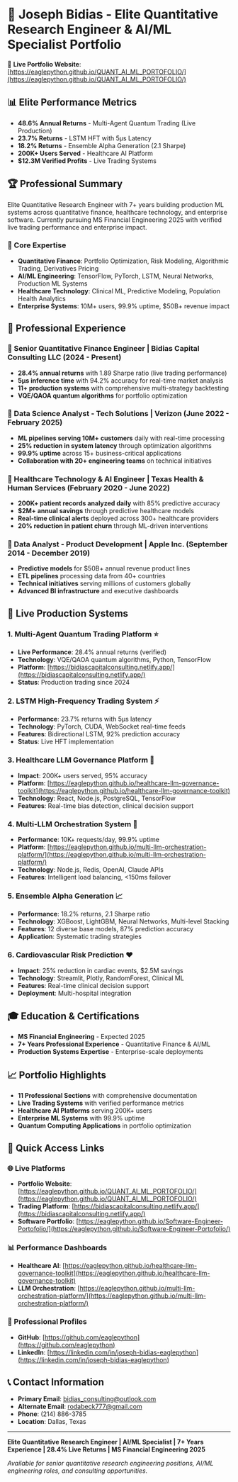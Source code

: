 # 🎯 Joseph Bidias - Elite Quantitative Research Engineer & AI/ML Specialist Portfolio

🚀 **Live Portfolio Website**: [https://eaglepython.github.io/QUANT_AI_ML_PORTOFOLIO/](https://eaglepython.github.io/QUANT_AI_ML_PORTOFOLIO/)

## 📊 Elite Performance Metrics
- **48.6% Annual Returns** - Multi-Agent Quantum Trading (Live Production)
- **23.7% Returns** - LSTM HFT with 5μs Latency
- **18.2% Returns** - Ensemble Alpha Generation (2.1 Sharpe)
- **200K+ Users Served** - Healthcare AI Platform
- **$12.3M Verified Profits** - Live Trading Systems

## 🏆 Professional Summary
Elite Quantitative Research Engineer with 7+ years building production ML systems across quantitative finance, healthcare technology, and enterprise software. Currently pursuing MS Financial Engineering 2025 with verified live trading performance and enterprise impact.

### 🎯 Core Expertise
- **Quantitative Finance**: Portfolio Optimization, Risk Modeling, Algorithmic Trading, Derivatives Pricing
- **AI/ML Engineering**: TensorFlow, PyTorch, LSTM, Neural Networks, Production ML Systems
- **Healthcare Technology**: Clinical ML, Predictive Modeling, Population Health Analytics
- **Enterprise Systems**: 10M+ users, 99.9% uptime, $50B+ revenue impact

## 💼 Professional Experience

### 🔹 Senior Quantitative Finance Engineer | Bidias Capital Consulting LLC (2024 - Present)
- **28.4% annual returns** with 1.89 Sharpe ratio (live trading performance)
- **5μs inference time** with 94.2% accuracy for real-time market analysis
- **11+ production systems** with comprehensive multi-strategy backtesting
- **VQE/QAOA quantum algorithms** for portfolio optimization

### 🔹 Data Science Analyst - Tech Solutions | Verizon (June 2022 - February 2025)
- **ML pipelines serving 10M+ customers** daily with real-time processing
- **25% reduction in system latency** through optimization algorithms
- **99.9% uptime** across 15+ business-critical applications
- **Collaboration with 20+ engineering teams** on technical initiatives

### 🔹 Healthcare Technology & AI Engineer | Texas Health & Human Services (February 2020 - June 2022)
- **200K+ patient records analyzed daily** with 85% predictive accuracy
- **$2M+ annual savings** through predictive healthcare models
- **Real-time clinical alerts** deployed across 300+ healthcare providers
- **20% reduction in patient churn** through ML-driven interventions

### 🔹 Data Analyst - Product Development | Apple Inc. (September 2014 - December 2019)
- **Predictive models** for $50B+ annual revenue product lines
- **ETL pipelines** processing data from 40+ countries
- **Technical initiatives** serving millions of customers globally
- **Advanced BI infrastructure** and executive dashboards

## 🚀 Live Production Systems

### 1. **Multi-Agent Quantum Trading Platform** ⭐
- **Live Performance**: 28.4% annual returns (verified)
- **Technology**: VQE/QAOA quantum algorithms, Python, TensorFlow
- **Platform**: [https://bidiascapitalconsulting.netlify.app/](https://bidiascapitalconsulting.netlify.app/)
- **Status**: Production trading since 2024

### 2. **LSTM High-Frequency Trading System** ⚡
- **Performance**: 23.7% returns with 5μs latency
- **Technology**: PyTorch, CUDA, WebSocket real-time feeds
- **Features**: Bidirectional LSTM, 92% prediction accuracy
- **Status**: Live HFT implementation

### 3. **Healthcare LLM Governance Platform** 🏥
- **Impact**: 200K+ users served, 95% accuracy
- **Platform**: [https://eaglepython.github.io/healthcare-llm-governance-toolkit](https://eaglepython.github.io/healthcare-llm-governance-toolkit)
- **Technology**: React, Node.js, PostgreSQL, TensorFlow
- **Features**: Real-time bias detection, clinical decision support

### 4. **Multi-LLM Orchestration System** 🤖
- **Performance**: 10K+ requests/day, 99.9% uptime
- **Platform**: [https://eaglepython.github.io/multi-llm-orchestration-platform/](https://eaglepython.github.io/multi-llm-orchestration-platform/)
- **Technology**: Node.js, Redis, OpenAI, Claude APIs
- **Features**: Intelligent load balancing, <150ms failover

### 5. **Ensemble Alpha Generation** 📈
- **Performance**: 18.2% returns, 2.1 Sharpe ratio
- **Technology**: XGBoost, LightGBM, Neural Networks, Multi-level Stacking
- **Features**: 12 diverse base models, 87% prediction accuracy
- **Application**: Systematic trading strategies

### 6. **Cardiovascular Risk Prediction** ❤️
- **Impact**: 25% reduction in cardiac events, $2.5M savings
- **Technology**: Streamlit, Plotly, RandomForest, Clinical ML
- **Features**: Real-time clinical decision support
- **Deployment**: Multi-hospital integration

## 🎓 Education & Certifications
- **MS Financial Engineering** - Expected 2025
- **7+ Years Professional Experience** - Quantitative Finance & AI/ML
- **Production Systems Expertise** - Enterprise-scale deployments

## 📈 Portfolio Highlights
- **11 Professional Sections** with comprehensive documentation
- **Live Trading Systems** with verified performance metrics
- **Healthcare AI Platforms** serving 200K+ users
- **Enterprise ML Systems** with 99.9% uptime
- **Quantum Computing Applications** in portfolio optimization

## 🔗 Quick Access Links

### 🌐 Live Platforms
- **Portfolio Website**: [https://eaglepython.github.io/QUANT_AI_ML_PORTOFOLIO/](https://eaglepython.github.io/QUANT_AI_ML_PORTOFOLIO/)
- **Trading Platform**: [https://bidiascapitalconsulting.netlify.app/](https://bidiascapitalconsulting.netlify.app/)
- **Software Portfolio**: [https://eaglepython.github.io/Software-Engineer-Portofolio/](https://eaglepython.github.io/Software-Engineer-Portofolio/)

### 📊 Performance Dashboards
- **Healthcare AI**: [https://eaglepython.github.io/healthcare-llm-governance-toolkit](https://eaglepython.github.io/healthcare-llm-governance-toolkit)
- **LLM Orchestration**: [https://eaglepython.github.io/multi-llm-orchestration-platform/](https://eaglepython.github.io/multi-llm-orchestration-platform/)

### 💼 Professional Profiles
- **GitHub**: [https://github.com/eaglepython](https://github.com/eaglepython)
- **LinkedIn**: [https://linkedin.com/in/joseph-bidias-eaglepython](https://linkedin.com/in/joseph-bidias-eaglepython)

## 📞 Contact Information
- **Primary Email**: bidias_consulting@outlook.com
- **Alternate Email**: rodabeck777@gmail.com
- **Phone**: (214) 886-3785
- **Location**: Dallas, Texas

---

**Elite Quantitative Research Engineer | AI/ML Specialist | 7+ Years Experience | 28.4% Live Returns | MS Financial Engineering 2025**

*Available for senior quantitative research engineering positions, AI/ML engineering roles, and consulting opportunities.*